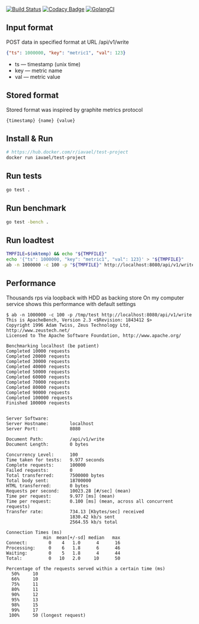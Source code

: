 [![Build Status](https://travis-ci.com/iavael/test-project.svg?branch=master)](https://travis-ci.com/iavael/test-project)
[![Codacy Badge](https://api.codacy.com/project/badge/Grade/32fa5514075a46d2b8e0605992baa3bd)](https://www.codacy.com/app/iavael/test-project?utm_source=github.com&amp;utm_medium=referral&amp;utm_content=iavael/test-project&amp;utm_campaign=Badge_Grade)
[![GolangCI](https://golangci.com/badges/github.com/iavael/test-project.svg)](https://golangci.com/r/github.com/iavael/test-project)

Input format
------------
POST data in specified format at URL /api/v1/write
```json
{"ts": 1000000, "key": "metric1", "val": 123}
```
  * ts — timestamp (unix time)
  * key — metric name
  * val — metric value

Stored format
-------------
Stored format was inspired by graphite metrics protocol

    {timestamp} {name} {value}

Install & Run
-------
```bash
# https://hub.docker.com/r/iavael/test-project
docker run iavael/test-project
```

Run tests
---------
```bash
go test .
```

Run benchmark
-------------
```bash
go test -bench .
```

Run loadtest
------------
```bash
TMPFILE=$(mktemp) && echo "${TMPFILE}" 
echo '{"ts": 1000000, "key": "metric1", "val": 123}' > "${TMPFILE}" 
ab -n 1000000 -c 100 -p "${TMPFILE}" http://localhost:8080/api/v1/write
```

Performance
-----------
Thousands rps via loopback with HDD as backing store
On my computer service shows this performance with default settings

    $ ab -n 1000000 -c 100 -p /tmp/test http://localhost:8080/api/v1/write
    This is ApacheBench, Version 2.3 <$Revision: 1843412 $>
    Copyright 1996 Adam Twiss, Zeus Technology Ltd, http://www.zeustech.net/
    Licensed to The Apache Software Foundation, http://www.apache.org/
    
    Benchmarking localhost (be patient)
    Completed 10000 requests
    Completed 20000 requests
    Completed 30000 requests
    Completed 40000 requests
    Completed 50000 requests
    Completed 60000 requests
    Completed 70000 requests
    Completed 80000 requests
    Completed 90000 requests
    Completed 100000 requests
    Finished 100000 requests
    
    
    Server Software:        
    Server Hostname:        localhost
    Server Port:            8080
    
    Document Path:          /api/v1/write
    Document Length:        0 bytes
    
    Concurrency Level:      100
    Time taken for tests:   9.977 seconds
    Complete requests:      100000
    Failed requests:        0
    Total transferred:      7500000 bytes
    Total body sent:        18700000
    HTML transferred:       0 bytes
    Requests per second:    10023.28 [#/sec] (mean)
    Time per request:       9.977 [ms] (mean)
    Time per request:       0.100 [ms] (mean, across all concurrent requests)
    Transfer rate:          734.13 [Kbytes/sec] received
                            1830.42 kb/s sent
                            2564.55 kb/s total
    
    Connection Times (ms)
                  min  mean[+/-sd] median   max
    Connect:        0    4   1.0      4      16
    Processing:     0    6   1.8      6      46
    Waiting:        0    5   1.8      4      44
    Total:          0   10   2.0     10      50
    
    Percentage of the requests served within a certain time (ms)
      50%     10
      66%     10
      75%     11
      80%     11
      90%     12
      95%     13
      98%     15
      99%     17
     100%     50 (longest request)

